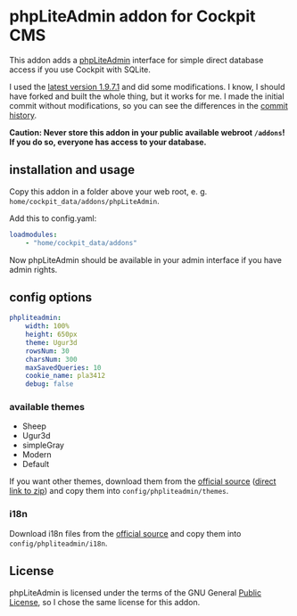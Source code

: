 # phpLiteAdmin addon for Cockpit CMS

This addon adds a [phpLiteAdmin][1] interface for simple direct database access if you use Cockpit with SQLite.

I used the [latest version 1.9.7.1][5] and did some modifications. I know, I should have forked and built the whole thing, but it works for me. I made the initial commit without modifications, so you can see the differences in the [commit history][6].

**Caution: Never store this addon in your public available webroot `/addons`! If you do so, everyone has access to your database.**

## installation and usage

Copy this addon in a folder above your web root, e. g. `home/cockpit_data/addons/phpLiteAdmin`.

Add this to config.yaml:

```yaml
loadmodules:
    - "home/cockpit_data/addons"
```

Now phpLiteAdmin should be available in your admin interface if you have admin rights.

## config options

```yaml
phpliteadmin:
    width: 100%
    height: 650px
    theme: Ugur3d
    rowsNum: 30
    charsNum: 300
    maxSavedQueries: 10
    cookie_name: pla3412
    debug: false
```

### available themes

* Sheep
* Ugur3d
* simpleGray
* Modern
* Default

If you want other themes, download them from the [official source][2] ([direct link to zip][3]) and copy them into `config/phpliteadmin/themes`.

### i18n

Download i18n files from the [official source][4] and copy them into `config/phpliteadmin/i18n`.

## License

phpLiteAdmin is licensed under the terms of the GNU General [Public License](http://www.gnu.org/licenses/gpl.html), so I chose the same license for this addon.


[1]: https://www.phpliteadmin.org/
[2]: https://www.phpliteadmin.org/download/
[3]: https://bitbucket.org/phpliteadmin/public/downloads/phpliteadmin_themes_2016-02-29.zip
[4]: https://bitbucket.org/phpliteadmin/public/wiki/Localization
[5]: https://bitbucket.org/phpliteadmin/public/downloads/phpLiteAdmin_v1-9-7-1.zip
[6]: /commits
